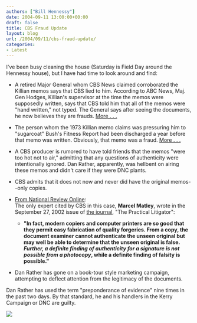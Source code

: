 ```yaml
---
authors: ["Bill Hennessy"]
date: 2004-09-11 13:00:00+00:00
draft: false
title: CBS Fraud Update
layout: blog
url: /2004/09/11/cbs-fraud-update/
categories:
- Latest
---
```


I've been busy cleaning the house (Saturday is Field Day around the Hennessy house), but I have had time to look around and find:





  * A retired Major General whom CBS News claimed corroborated the Killian memos says that CBS lied to him. According to ABC News, Maj. Gen Hodges, Killian's supervisor at the time the memos were supposedly written, says that CBS told him that all of the memos were "hand written," not typed. The General says after seeing the documents, he now believes they are frauds. [More . . .](https://abcnews.go.com/sections/politics/NotedNow/Noted_Now.html)
  * The person whom the 1973 Killian memo claims was pressuring him to "sugarcoat" Bush's Fitness Report had been discharged a year before that memo was written. Obviously, that memo was a fraud. [More . . .](https://seattletimes.nwsource.com/html/nationalpolitics/2002032742_bushguard11.html)
  * A CBS producer is rumored to have told friends that the memos "were too hot not to air," admitting that any questions of authenticity were intentionally ignored. Dan Rather, apparently, was hellbent on airing these memos and didn't care if they were DNC plants. 
  * CBS admits that it does not now and never did have the original memos--only copies.
  * [From National Review Online](https://www.nationalreview.com/kerry/kerry200409111432.asp):   
The only expert cited by CBS in this case, **Marcel Matley**, wrote in the September 27, 2002 issue of [the journal](https://d2d.ali-aba.org/_files/thumbs/components/PLIT0209-MATLEY_thumb.pdf), "The Practical Litigator":

    * **"In fact, modern copiers and computer printers are so good that they permit easy fabrication of quality forgeries. From a copy, the document examiner cannot authenticate the unseen original but may well be able to determine that the unseen original is false. _Further, a definite finding of authenticity for a signature is not possible from a photocopy_, while a definite finding of falsity is possible."**
  * Dan Rather has gone on a book-tour style marketing campaign, attempting to deflect attention from the legitimacy of the documents. 


Dan Rather has used the term "preponderance of evidence" nine times in the past two days. By that standard, he and his handlers in the Kerry Campaign or DNC are guilty.

![](https://blog.billhennessy.com/aggbug.aspx?PostID=568)

